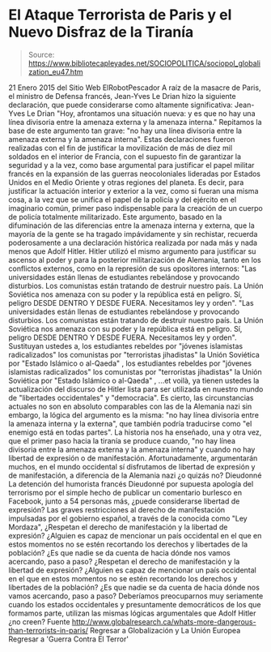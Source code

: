 # El Ataque Terrorista de Paris y el Nuevo Disfraz de la Tiranía

> Source: https://www.bibliotecapleyades.net/SOCIOPOLITICA/sociopol_globalization_eu47.htm

21 Enero 2015
del Sitio Web ElRobotPescador
A raíz de la masacre de Paris, el ministro de Defensa francés, Jean-Yves Le Drian hizo la siguiente declaración, que puede considerarse como altamente significativa:
Jean-Yves Le Drian
"Hoy, afrontamos una situación nueva: y es que no hay una línea divisoria entre la amenaza externa y la amenaza interna."
Repitamos la base de este argumento tan grave:
"no hay una línea divisoria entre la amenaza externa y la amenaza interna".
Estas declaraciones fueron realizadas con el fin de justificar la movilización de más de diez mil soldados en el interior de Francia, con el supuesto fin de garantizar la seguridad y a la vez, como base argumental para justificar el papel militar francés en la expansión de las guerras neocoloniales lideradas por Estados Unidos en el Medio Oriente y otras regiones del planeta.
Es decir, para justificar la actuación interior y exterior a la vez, como si fueran una misma cosa, a la vez que se unifica el papel de la policía y del ejército en el imaginario común, primer paso indispensable para la creación de un cuerpo de policía totalmente militarizado. Este argumento, basado en la difuminación de las diferencias entre la amenaza interna y externa, que la mayoría de la gente se ha tragado impávidamente y sin rechistar, recuerda poderosamente a una declaración histórica realizada por nada más y nada menos que Adolf Hitler. Hitler utilizó el mismo argumento para justificar su ascenso al poder y para la posterior militarización de Alemania, tanto en los conflictos externos, como en la represión de sus opositores internos:
"Las universidades están llenas de estudiantes rebelándose y provocando disturbios. Los comunistas están tratando de destruir nuestro país. La Unión Soviética nos amenaza con su poder y la república está en peligro. Sí, peligro DESDE DENTRO Y DESDE FUERA. Necesitamos ley y orden".
"Las universidades están llenas de estudiantes rebelándose y provocando disturbios. Los comunistas están tratando de destruir nuestro país. La Unión Soviética nos amenaza con su poder y la república está en peligro.
Sí, peligro DESDE DENTRO Y DESDE FUERA. Necesitamos ley y orden".
Sustituyan ustedes a,
los estudiantes rebeldes por "jóvenes islamistas radicalizados" los comunistas por "terroristas jihadistas" la Unión Soviética por "Estado Islámico o al-Qaeda" ,
los estudiantes rebeldes por "jóvenes islamistas radicalizados"
los comunistas por "terroristas jihadistas"
la Unión Soviética por "Estado Islámico o al-Qaeda" ,
...et voilà, ya tienen ustedes la actualización del discurso de Hitler lista para ser utilizada en nuestro mundo de "libertades occidentales" y "democracia". Es cierto, las circunstancias actuales no son en absoluto comparables con las de la Alemania nazi sin embargo, la lógica del argumento es la misma:
"no hay línea divisoria entre la amenaza interna y la externa", que también podría traducirse como "el enemigo está en todas partes".
La historia nos ha enseñado, una y otra vez, que el primer paso hacia la tiranía se produce cuando,
"no hay línea divisoria entre la amenaza externa y la amenaza interna" y cuando no hay libertad de expresión o de manifestación.
Afortunadamente, argumentarán muchos, en el mundo occidental sí disfrutamos de libertad de expresión y de manifestación, a diferencia de la Alemania nazi ¿o quizás no?
Dieudonné
La detención del humorista francés Dieudonné por supuesta apología del terrorismo por el simple hecho de publicar un comentario burlesco en Facebook, junto a 54 personas más, ¿puede considerarse libertad de expresión?
Las graves restricciones al derecho de manifestación impulsadas por el gobierno español, a través de la conocida como "Ley Mordaza",
¿Respetan el derecho de manifestación y la libertad de expresión? ¿Alguien es capaz de mencionar un país occidental en el que en estos momentos no se estén recortando los derechos y libertades de la población? ¿Es que nadie se da cuenta de hacia dónde nos vamos acercando, paso a paso?
¿Respetan el derecho de manifestación y la libertad de expresión?
¿Alguien es capaz de mencionar un país occidental en el que en estos momentos no se estén recortando los derechos y libertades de la población?
¿Es que nadie se da cuenta de hacia dónde nos vamos acercando, paso a paso?
Deberíamos preocuparnos muy seriamente cuando los estados occidentales y presuntamente democráticos de los que formamos parte, utilizan las mismas lógicas argumentales que Adolf Hitler ¿no creen?
Fuente
http://www.globalresearch.ca/whats-more-dangerous-than-terrorists-in-paris/
Regresar a Globalización y La Unión Europea
Regresar a 'Guerra Contra El Terror'
